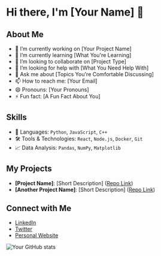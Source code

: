 # Hi there, I'm [Your Name] 👋

## About Me
- 🔭 I’m currently working on [Your Project Name]
- 🌱 I’m currently learning [What You're Learning]
- 👯 I’m looking to collaborate on [Project Type]
- 🤔 I’m looking for help with [What You Need Help With]
- 💬 Ask me about [Topics You're Comfortable Discussing]
- 📫 How to reach me: [Your Email]
- 😄 Pronouns: [Your Pronouns]
- ⚡ Fun fact: [A Fun Fact About You]

## Skills
- 🚀 Languages: `Python`, `JavaScript`, `C++`
- 🛠️ Tools & Technologies: `React`, `Node.js`, `Docker`, `Git`
- 📈 Data Analysis: `Pandas`, `NumPy`, `Matplotlib`

## My Projects
- **[Project Name]**: [Short Description] ([Repo Link](#))
- **[Another Project Name]**: [Short Description] ([Repo Link](#))

## Connect with Me
- [LinkedIn](https://www.linkedin.com/in/yourprofile/)
- [Twitter](https://twitter.com/yourhandle)
- [Personal Website](https://yourwebsite.com)

![Your GitHub stats](https://github-readme-stats.vercel.app/api?username=yourusername&show_icons=true)
